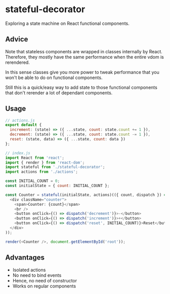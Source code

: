 # stateful-decorator
Exploring a state machine on React functional components.

## Advice
Note that stateless components are wrapped in classes internally by React. Therefore, they mostly have the same performance when the entire vdom is rerendered.
  
In this sense classes give you more power to tweak performance that you won't be able to do on functional components.
  
Still this is a quick/easy way to add state to those functional components that don't rerender a lot of dependant components.

## Usage

```javascript
// actions.js
export default {
  increment: (state) => ({ ...state, count: state.count += 1 }),
  decrement: (state) => ({ ...state, count: state.count -= 1 }),
  reset: (state, data) => ({ ...state, count: data })
};
```

```javascript
// index.js
import React from 'react';
import { render } from 'react-dom';
import stateful from './stateful-decorator';
import actions from './actions';

const INITIAL_COUNT = 0;
const initialState = { count: INITIAL_COUNT };

const Counter = stateful(initialState, actions)(({ count, dispatch }) => (
  <div className="counter">
    <span>Counter: {count}</span>
    <br />
    <button onClick={() => dispatch('decrement')}>-</button>
    <button onClick={() => dispatch('increment')}>+</button>
    <button onClick={() => dispatch('reset', INITIAL_COUNT)}>Reset</button>
  </div>
));

render(<Counter />, document.getElementById('root'));
```

## Advantages
- Isolated actions
- No need to bind events
- Hence, no need of constructor
- Works on regular components
